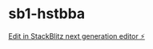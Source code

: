 # sb1-hstbba

[Edit in StackBlitz next generation editor ⚡️](https://stackblitz.com/~/github.com/tigg98/sb1-hstbba)